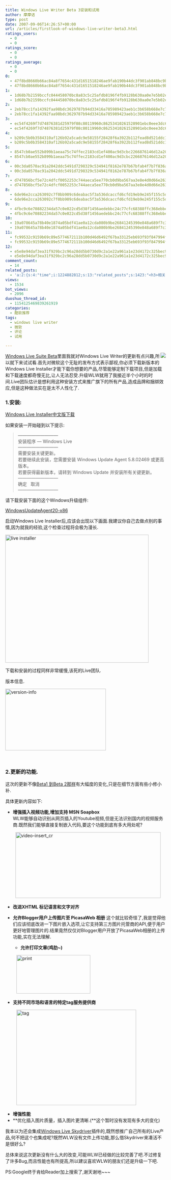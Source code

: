 ```yaml
---
title: Windows Live Writer Beta 3安装和试用
author: 摩摩诘
type: post
date: 2007-09-06T14:26:57+00:00
url: /articles/firstlook-of-windows-live-writer-beta3.html
ratings_users:
  - 0
  - 0
ratings_score:
  - 0
  - 0
ratings_average:
  - 0
  - 0
0:
  - 47f8bd8660b66ac84a8f7654c431d1651518246ae9fab190b44dc3f901ab848bc9b49128cd0669a9575a961ddc75d691
  - 47f8bd8660b66ac84a8f7654c431d1651518246ae9fab190b44dc3f901ab848bc9b49128cd0669a9575a961ddc75d691
1:
  - 1d68b7b2159bccfc044458070bc8a83c5c25afdb8196f4fb9128b630aa0e7e5b02e2cbd53490e8c8bd48a34196335520
  - 1d68b7b2159bccfc044458070bc8a83c5c25afdb8196f4fb9128b630aa0e7e5b02e2cbd53490e8c8bd48a34196335520
2:
  - 2eb78cc1fa14392faa98bdc3629787b94d33416a785989423aeb1c3b658b668e7c7740a55461849a2fd7496d4a2aa65d
  - 2eb78cc1fa14392faa98bdc3629787b94d33416a785989423aeb1c3b658b668e7c7740a55461849a2fd7496d4a2aa65d
3:
  - ec54f4269f7d74876381d25979f08c80119960c86253410261528901ebc0eee3dc6eab49acc96cdcdedda19af6ced4c9
  - ec54f4269f7d74876381d25979f08c80119960c86253410261528901ebc0eee3dc6eab49acc96cdcdedda19af6ced4c9
4:
  - b209c5b0b3584310af126b92a5cadc9e58155f28428f6a3922b112fead8d521ddc15464d96eaa1b1484caaad5ee3e64c
  - b209c5b0b3584310af126b92a5cadc9e58155f28428f6a3922b112fead8d521ddc15464d96eaa1b1484caaad5ee3e64c
5:
  - 8547cb0ae552b899b1aeaa75c74ffec2183cd1ef400ac9d3cbc2266876146d12a20e51b6aac1de2517e4e51c359a3790
  - 8547cb0ae552b899b1aeaa75c74ffec2183cd1ef400ac9d3cbc2266876146d12a20e51b6aac1de2517e4e51c359a3790
6:
  - 00c3da0570ac91a2042ddc5491d7298329c534941f8162e787b67bfab4f7b7f836a59ae161e4dd9993dca7ff6561bb1d
  - 00c3da0570ac91a2042ddc5491d7298329c534941f8162e787b67bfab4f7b7f836a59ae161e4dd9993dca7ff6561bb1d
7:
  - d747856bcf5e72c4dfcf0052253c744aeca5ee770cb0d9ba567aa3e8e4d0d66e263e6a3e39cffa77e0b6ee43b1767a70
  - d747856bcf5e72c4dfcf0052253c744aeca5ee770cb0d9ba567aa3e8e4d0d66e263e6a3e39cffa77e0b6ee43b1767a70
8:
  - 6de96e2cca263092c7f0bb909c6deabac5f3a536dcaccfd6cfd19eb9e245f155c5d9e52472ec63e29ce268989dda8ec0
  - 6de96e2cca263092c7f0bb909c6deabac5f3a536dcaccfd6cfd19eb9e245f155c5d9e52472ec63e29ce268989dda8ec0
9:
  - 4fbc9c6e70882234da57c0e022cd5d38f1456aedebbc24c77cfc68388ffc368ebbe649f39330fb30ec2abb95699d1203
  - 4fbc9c6e70882234da57c0e022cd5d38f1456aedebbc24c77cfc68388ffc368ebbe649f39330fb30ec2abb95699d1203
10:
  - 19a078645a78b40e1874a05bdf41ae0a12cda080b9be26841245390e848a689f7c38f776d2f77840489fd0045f609b5c
  - 19a078645a78b40e1874a05bdf41ae0a12cda080b9be26841245390e848a689f7c38f776d2f77840489fd0045f609b5c
11:
  - fc99532c9159b69c89e5774672111b100d46d6492f67ba33125eb693f93f847994f1dc559bd69e71a26f93263904dcce
  - fc99532c9159b69c89e5774672111b100d46d6492f67ba33125eb693f93f847994f1dc559bd69e71a26f93263904dcce
12:
  - e5e8e94daf3ea31f929bc2c96a28dd5b0730d9c2a1e22a961a1e23d4172c325bec97fa2bc7c57b23a58fec54b79aa410
  - e5e8e94daf3ea31f929bc2c96a28dd5b0730d9c2a1e22a961a1e23d4172c325bec97fa2bc7c57b23a58fec54b79aa410
comment_count:
  - 14
related_posts:
  - 'a:2:{s:4:"time";i:1224882812;s:13:"related_posts";s:1423:"<h3>相关日志</h3><ul class="related_post"><li><a href="http://www.digglife.cn/articles/backup-windows-live-writer.html" title="如何全面备份Windows Live Writer">如何全面备份Windows Live Writer</a></li><li><a href="http://www.digglife.cn/articles/windows-live-writer-tricks-and-tips-2.html" title="我的Windows Live Writer使用心得 Part.2">我的Windows Live Writer使用心得 Part.2</a></li><li><a href="http://www.digglife.cn/articles/windows-live-writer-tricks-and-tips.html" title="我的Windows Live Writer使用心得 Part.1">我的Windows Live Writer使用心得 Part.1</a></li><li><a href="http://www.digglife.cn/articles/windows-live-writer-beta2-troubleshoot.html" title="Windows Live Writer 2无法安装和资源占用过高的解决方案">Windows Live Writer 2无法安装和资源占用过高的解决方案</a></li><li><a href="http://www.digglife.cn/articles/windows-live-writer-beta2-released.html" title="Windows Live Writer Beta2发布.">Windows Live Writer Beta2发布.</a></li><li><a href="http://www.digglife.cn/articles/enjoy-wlw-technical-preview.html" title="Window Live Writer技术预览版下载和体验">Window Live Writer技术预览版下载和体验</a></li><li><a href="http://www.digglife.cn/articles/alternative-for-windows-live-writer-juziyue.html" title="菊子曰博客离线编辑器Alpha 3 SP1评测">菊子曰博客离线编辑器Alpha 3 SP1评测</a></li></ul>";}'
views:
  - 1534
bot_views:
  - 2096
duoshuo_thread_id:
  - 1154125469839261919
categories:
  - 酷软推荐
tags:
  - windows live writer
  - 微软
  - 评论
  - 试用

---
```

 <img src="http://digglife.qiniudn.com/qiniu/1776/image/6d246f0e075c7dd6f889412c352c17e7.png" align="right" /><a href="http://get.live.com/wl/all" target="_blank">Windows Live Suite Beta</a>里面我就对Windows Live Writer的更新有点兴趣,所以就下来试试看.首先对微软这个无耻的发布方式表示鄙视,你必须下载新版本的Windows Live Installer才能下载你想要的产品,尽管能够定制下载项目,但是加载和下载速度都奇慢无比,让人无法忍受.升级WLW就用了我接近半个小时的时间.Live团队估计是想利用这种安装方式来推广旗下的所有产品,造成品牌和捆绑效应,但是这种做法实在是太不人性化了.

<!--more-->

### **1.安装:**

<a href="http://g.live.com/1rebeta/zh-cn/WLInstaller.exe" target="_blank">Windows Live Installer中文版下载</a>

如果安装一开始碰到以下提示:

> &#8212;&#8212;&#8212;&#8212;&#8212;&#8212;&#8212;&#8212;&#8212;  
> 安装程序 — Windows Live  
> &#8212;&#8212;&#8212;&#8212;&#8212;&#8212;&#8212;&#8212;&#8212;  
> 需要安装关键更新。  
> 若要继续此安装，您需要安装 Windows Update Agent 5.8.02469 或更高版本。  
> 若要获得最新版本，请转到 Windows Update 并安装所有关键更新。   
> &#8212;&#8212;&#8212;&#8212;&#8212;&#8212;&#8212;&#8212;&#8212;  
> 确定&nbsp;&nbsp; 取消&nbsp;&nbsp;   
> &#8212;&#8212;&#8212;&#8212;&#8212;&#8212;&#8212;&#8212;&#8212;

请下载安装下面的这个Windows升级组件: 

<a href="http://download.windowsupdate.com/v6/windowsupdate/redist/standalone/WindowsUpdateAgent20-x86.exe" target="_blank">WindowsUpdateAgent20-x86</a> 

启动Windows Live Installer后,应该会出现以下画面.我建议你自己去做点别的事情,因为就我的经验,这个检查过程将会极为漫长. 

  <img height="402" alt="live installer" src="http://digglife.qiniudn.com/wp-content/uploads/3/379/2007/09/live-installer.png" width="450" />

下载和安装的过程同样非常缓慢,该死的Live团队.

版本信息.

 <img height="194" alt="version-info" src="http://digglife.qiniudn.com/wp-content/uploads/3/379/2007/09/version-info.png" width="316" />

&nbsp;

### **2.更新的功能.**

这次的更新不像<a href="https://www.digglife.net/articles/windows-live-writer-beta2-released.html" target="_blank">Beta1 到Beta 2那样</a>有大幅度的变化,只是在细节方面有些小修小补.

具体更新内容如下:

  * **增强插入视频功能,增加支持 MSN Soapbox**   
    WLW能够自动识别从网页插入的Youtube视频,但是无法识别国内的视频服务商.既然我们能够直接复制嵌入代码,要这个功能到底有多大用处呢?

&nbsp;&nbsp;&nbsp;&nbsp;&nbsp;&nbsp;&nbsp; <img height="207" alt="video-insert_cr" src="http://digglife.qiniudn.com/wp-content/uploads/3/379/2007/09/video-insert-cr.png" width="456" />&nbsp; 

  * **改进XHTML 标记语言和文字对齐** 
  * **允许Blogger用户上传图片至 PicasaWeb 相册** 
    这个就比较奇怪了,我是觉得他们应该彻底改进一下图片嵌入选项,让它支持第三方图片托管商的API,便于用户更好地管理图片的.结果竟然仅仅对Blogger用户开放了PicasaWeb相册的上传功能,实在无法理解. </li> 
    
      * **允许打印文章(鸡肋~)**</ul> 
    
    &nbsp;&nbsp;&nbsp;&nbsp;&nbsp;&nbsp;&nbsp;&nbsp;  <img height="121" alt="print" src="http://digglife.qiniudn.com/wp-content/uploads/3/379/2007/09/print.png" width="232" />
    
      * **支持不同市场和语言的特定tag服务提供商**
    
    &nbsp;&nbsp;&nbsp;&nbsp;&nbsp;&nbsp;&nbsp;&nbsp; <img height="300" alt="tag" src="http://digglife.qiniudn.com/wp-content/uploads/3/379/2007/09/tag.png" width="376" />&nbsp; 
    
      * **增强性能** 
      * **优化插入图片质量，插入图片更清晰.(**这个暂时没有发现有多大的变化)
    
    我本以为还会集成<a href="https://www.digglife.net/articles/firstlook-of-windows-live-folders.html" target="_blank">Windows Live Skydriver</a>插件的,既然想推广自己所有的Live产品,何不把这个也集成呢?既然WLW没有文件上传功能,那么借Skydriver来凑活不是很好么?
    
    总体来说这次更新没有什么大的改变,可能WLW已经做的比较完善了吧.不过修复了许多Bug,而且性能也有所提高,所以建议喜欢WLW的朋友们还是升级一下吧.
    
    PS:Google终于肯给Reader加上搜索了,谢天谢地~~~